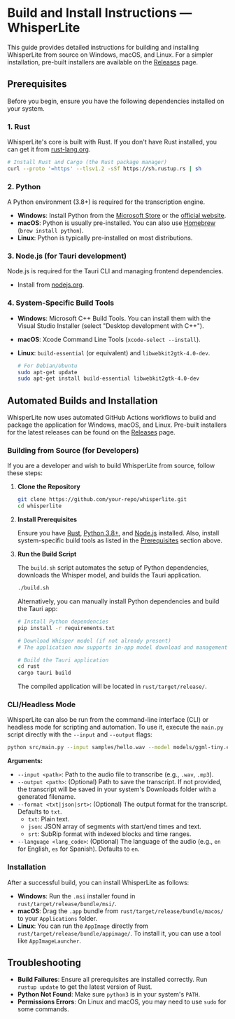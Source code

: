 # Build and Install Instructions — WhisperLite

This guide provides detailed instructions for building and installing WhisperLite from source on Windows, macOS, and Linux. For a simpler installation, pre-built installers are available on the [Releases](https://github.com/your-repo/whisperlite/releases) page.

## Prerequisites

Before you begin, ensure you have the following dependencies installed on your system.

### 1. Rust

WhisperLite's core is built with Rust. If you don't have Rust installed, you can get it from [rust-lang.org](https://www.rust-lang.org/tools/install).

```bash
# Install Rust and Cargo (the Rust package manager)
curl --proto '=https' --tlsv1.2 -sSf https://sh.rustup.rs | sh
```

### 2. Python

A Python environment (3.8+) is required for the transcription engine.

-   **Windows**: Install Python from the [Microsoft Store](https://www.microsoft.com/en-us/p/python-310/9pjpw5ldxlz5) or the [official website](https://www.python.org/downloads/).
-   **macOS**: Python is usually pre-installed. You can also use [Homebrew](https://brew.sh/) (`brew install python`).
-   **Linux**: Python is typically pre-installed on most distributions.

### 3. Node.js (for Tauri development)

Node.js is required for the Tauri CLI and managing frontend dependencies.

-   Install from [nodejs.org](https://nodejs.org/en/download/).

### 4. System-Specific Build Tools

-   **Windows**: Microsoft C++ Build Tools. You can install them with the Visual Studio Installer (select "Desktop development with C++").
-   **macOS**: Xcode Command Line Tools (`xcode-select --install`).
-   **Linux**: `build-essential` (or equivalent) and `libwebkit2gtk-4.0-dev`.

    ```bash
    # For Debian/Ubuntu
    sudo apt-get update
    sudo apt-get install build-essential libwebkit2gtk-4.0-dev
    ```

## Automated Builds and Installation

WhisperLite now uses automated GitHub Actions workflows to build and package the application for Windows, macOS, and Linux. Pre-built installers for the latest releases can be found on the [Releases](https://github.com/your-repo/whisperlite/releases) page.

### Building from Source (for Developers)

If you are a developer and wish to build WhisperLite from source, follow these steps:

1.  **Clone the Repository**

    ```bash
    git clone https://github.com/your-repo/whisperlite.git
    cd whisperlite
    ```

2.  **Install Prerequisites**

    Ensure you have [Rust](https://www.rust-lang.org/tools/install), [Python 3.8+](https://www.python.org/downloads/), and [Node.js](https://nodejs.org/en/download/) installed. Also, install system-specific build tools as listed in the [Prerequisites](#-prerequisites) section above.

3.  **Run the Build Script**

    The `build.sh` script automates the setup of Python dependencies, downloads the Whisper model, and builds the Tauri application.

    ```bash
    ./build.sh
    ```

    Alternatively, you can manually install Python dependencies and build the Tauri app:

    ```bash
    # Install Python dependencies
    pip install -r requirements.txt

    # Download Whisper model (if not already present)
    # The application now supports in-app model download and management.

    # Build the Tauri application
    cd rust
    cargo tauri build
    ```

    The compiled application will be located in `rust/target/release/`.

### CLI/Headless Mode

WhisperLite can also be run from the command-line interface (CLI) or headless mode for scripting and automation. To use it, execute the `main.py` script directly with the `--input` and `--output` flags:

```bash
python src/main.py --input samples/hello.wav --model models/ggml-tiny.en.bin --output output.json --format json
```

**Arguments:**

-   `--input <path>`: Path to the audio file to transcribe (e.g., `.wav`, `.mp3`).
-   `--output <path>`: (Optional) Path to save the transcript. If not provided, the transcript will be saved in your system's Downloads folder with a generated filename.
-   `--format <txt|json|srt>`: (Optional) The output format for the transcript. Defaults to `txt`.
    -   `txt`: Plain text.
    -   `json`: JSON array of segments with start/end times and text.
    -   `srt`: SubRip format with indexed blocks and time ranges.
-   `--language <lang_code>`: (Optional) The language of the audio (e.g., `en` for English, `es` for Spanish). Defaults to `en`.

### Installation

After a successful build, you can install WhisperLite as follows:

-   **Windows**: Run the `.msi` installer found in `rust/target/release/bundle/msi/`.
-   **macOS**: Drag the `.app` bundle from `rust/target/release/bundle/macos/` to your `Applications` folder.
-   **Linux**: You can run the `AppImage` directly from `rust/target/release/bundle/appimage/`. To install it, you can use a tool like `AppImageLauncher`.

## Troubleshooting

-   **Build Failures**: Ensure all prerequisites are installed correctly. Run `rustup update` to get the latest version of Rust.
-   **Python Not Found**: Make sure `python3` is in your system's `PATH`.
-   **Permissions Errors**: On Linux and macOS, you may need to use `sudo` for some commands.
